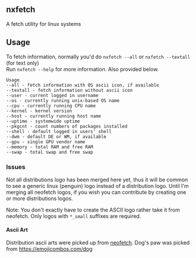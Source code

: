 ## nxfetch
A fetch utility for linux systems

## Usage
To fetch information, normally you'd do `nxfetch --all` or `nxfetch --textall` (for text only)\
Run `nxfetch --help` for more information. Also provided below.
```
Usage
--all - fetch information with OS ascii icon, if available
--textall - fetch information without ascii icon
--user - current logged in username
--os - currently running unix-based OS name
--cpu - currently running CPU name
--kernel - kernel version
--host - currently running host name
--uptime - systemwide uptime
--pkgcnt - count numbers of packages installed
--shell - default logged in users' shell
--dwm - default DE or WM, if available
--gpu - single GPU vendor name
--memory - total RAM and free RAM
--swap - total swap and free swap
```

### Issues
Not all distributions logo has been merged here yet, thus it will be common to see a generic linux (penguin) logo instead of a distribution logo. Until I'm merging all neofetch logos, if you wish you can contribute by creating one or more distributions logos.

Note: You don't exactly have to create the ASCII logo rather take it from neofetch. Only logos with `*_small` suffixes are required.

#### Ascii Art
Distribution ascii arts were picked up from [neofetch](https://github.com/dylanaraps/neofetch).
Dog's paw was picked from https://emojicombos.com/dog